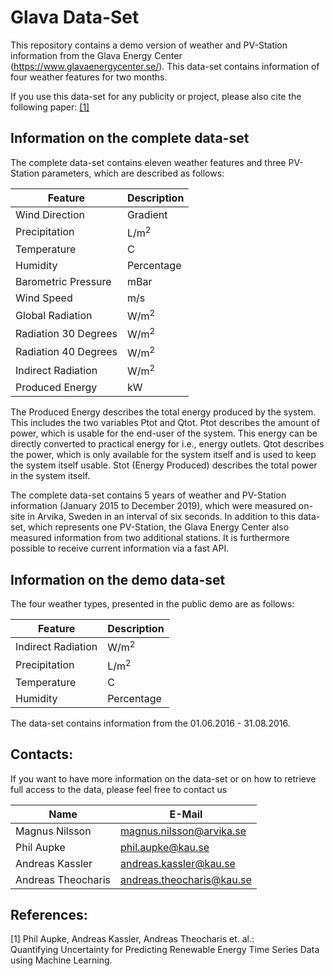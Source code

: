 # Glava Data-Set

This repository contains a demo version of weather and PV-Station information from the Glava Energy Center (https://www.glavaenergycenter.se/). This data-set contains information of four weather features for two months. 

If you use this data-set for any publicity or project, please also cite the following paper: [[1]](#1)

## Information on the complete data-set

The complete data-set contains eleven weather features and three PV-Station parameters, which are described as follows:
  
| Feature | Description |
| --- | --- |
| Wind Direction | Gradient |
| Precipitation | L/m<sup>2</sup>|
| Temperature | C |
| Humidity | Percentage |
| Barometric Pressure | mBar |
| Wind Speed | m/s |
| Global Radiation | W/m<sup>2</sup> |
| Radiation 30 Degrees | W/m<sup>2</sup> |
| Radiation 40 Degrees | W/m<sup>2</sup> |
| Indirect Radiation | W/m<sup>2</sup> |
| Produced Energy| kW |
  
The Produced Energy describes the total energy produced by the system. This includes the two variables Ptot and Qtot. Ptot describes the amount of power, which is usable for the end-user of the system. This energy can be directly converted to practical energy for i.e., energy outlets. Qtot describes the power, which is only available for the system itself and is used to keep the system itself usable. Stot (Energy Produced) describes the total power in the system itself.

The complete data-set contains 5 years of weather and PV-Station information (January 2015 to December 2019), which were measured on-site in Arvika, Sweden in an interval of six seconds. In addition to this data-set, which represents one PV-Station, the Glava Energy Center also measured information from two additional stations. It is furthermore possible to receive current information via a fast API. 



## Information on the demo data-set

The four weather types, presented in the public demo are as follows: 

| Feature | Description |
| --- | --- |
| Indirect Radiation | W/m<sup>2</sup> |
| Precipitation | L/m<sup>2</sup>|
| Temperature | C |
| Humidity | Percentage |

The data-set contains information from the 01.06.2016 - 31.08.2016.



## Contacts:

If you want to have more information on the data-set or on how to retrieve full access to the data, please feel free to contact us

| Name | E-Mail |
| --- | --- |
| Magnus Nilsson | magnus.nilsson@arvika.se |
| Phil Aupke | phil.aupke@kau.se |
| Andreas Kassler | andreas.kassler@kau.se |
| Andreas Theocharis | andreas.theocharis@kau.se |


## References: 

<a id="1">[1]</a> 
Phil Aupke, Andreas Kassler, Andreas Theocharis et. al.:  
Quantifying Uncertainty for Predicting Renewable Energy Time Series Data using Machine Learning.





